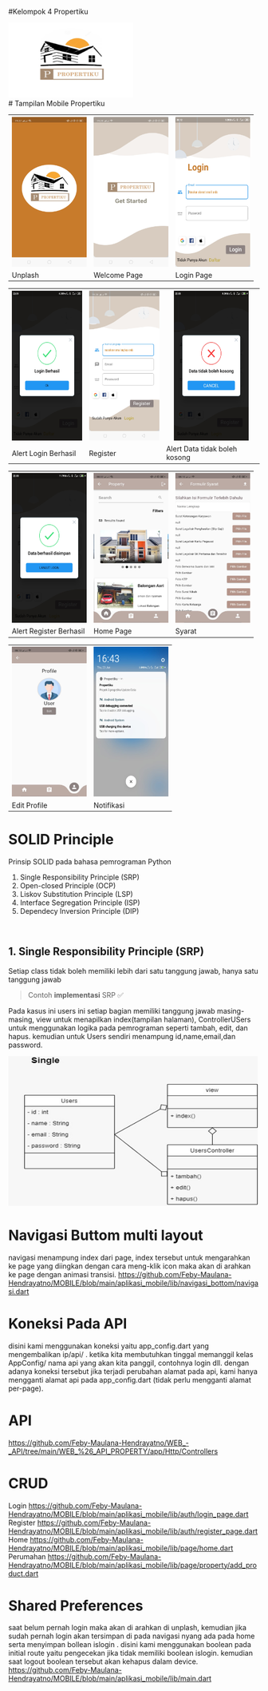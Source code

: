 #Kelompok 4 Propertiku
<th><img src="https://github.com/Feby-Maulana-Hendrayatno/MOBILE/blob/main/aplikasi_mobile/assets/images/1.png"  height="150" width="250"></th>

<br>
# Tampilan Mobile Propertiku
<table>
  <tr>
    <th><img src="https://github.com/Feby-Maulana-Hendrayatno/MOBILE/blob/main/aplikasi_mobile/assets/image/unplash.jpeg"  height="300" width="150"></th>
    <th><img src="https://github.com/Feby-Maulana-Hendrayatno/MOBILE/blob/main/aplikasi_mobile/assets/image/propertiku 1.jpeg"  height="300" width="150"></th>
    <th><img src="https://github.com/Feby-Maulana-Hendrayatno/MOBILE/blob/main/aplikasi_mobile/assets/image/login.jpeg"  height="300" width="150"></th>
</tr>
  <tr>
    <td>Unplash</td>
    <td>Welcome Page</td>
    <td>Login Page</td>
  </tr>
</table>




<table>
  <tr>
    <th><img src="https://github.com/Feby-Maulana-Hendrayatno/MOBILE/blob/main/aplikasi_mobile/assets/image/login_berhasil.jpeg"  height="300" width="150"></th>
    <th><img src="https://github.com/Feby-Maulana-Hendrayatno/MOBILE/blob/main/aplikasi_mobile/assets/image/register.jpeg"  height="300" width="150"></th>
    <th><img src="https://github.com/Feby-Maulana-Hendrayatno/MOBILE/blob/main/aplikasi_mobile/assets/image/alert_data_register_kosong.jpeg" height="300" width="150"></th>
  </tr>
  <tr>
    <td>Alert Login Berhasil</td>
    <td>Register</td>
    <td>Alert Data tidak boleh kosong</td>
  </tr>
</table>


<table>
  <tr>
        <th><img src="https://github.com/Feby-Maulana-Hendrayatno/MOBILE/blob/main/aplikasi_mobile/assets/image/alert_register_berhasil.jpeg"  height="300" width="150"></th>
    <th><img src="https://github.com/Feby-Maulana-Hendrayatno/MOBILE/blob/main/aplikasi_mobile/assets/image/home.jpeg"  height="300" width="150"></th>
    <th><img src="https://github.com/Feby-Maulana-Hendrayatno/MOBILE/blob/main/aplikasi_mobile/assets/image/formulir_syarat.jpeg"  height="300" width="150"></th>
    </tr>
  <tr>
    <td>Alert Register Berhasil</td>
    <td>Home Page</td>
    <td>Syarat</td>
  </tr>
</table>

<table>
  <tr>
    <th><img src="https://github.com/Feby-Maulana-Hendrayatno/MOBILE/blob/main/aplikasi_mobile/assets/image/profile edit.jpeg"  height="300" width="150"></th>
    <th><img src="https://github.com/Feby-Maulana-Hendrayatno/MOBILE/blob/main/aplikasi_mobile/assets/image/notif.jpeg"  height="300" width="150"></th>
  </tr>
  <tr>
    <td>Edit Profile</td>
    <td>Notifikasi</td>
  </tr>
</table>


# SOLID Principle
Prinsip SOLID pada bahasa pemrograman Python
<ol>
  <li>Single Responsibility Principle (SRP)</li>
  <li>Open-closed Principle (OCP)</li>
  <li>Liskov Substitution Principle (LSP)</li>
  <li>Interface Segregation Principle (ISP)</li>
  <li>Dependecy Inversion Principle (DIP)</li>
</ol>
<br>

## 1. Single Responsibility Principle (SRP)
Setiap class tidak boleh memiliki lebih dari satu tanggung jawab, hanya satu tanggung jawab


> Contoh **implementasi** SRP ✅
<p> Pada kasus ini users ini setiap bagian memiliki tanggung jawab masing-masing, view untuk menapilkan index(tampilan halaman), ControllerUSers untuk menggunakan logika pada pemrograman seperti tambah, edit, dan hapus. kemudian untuk Users sendiri menampung id,name,email,dan password. </p>
<th><img src="https://github.com/Feby-Maulana-Hendrayatno/MOBILE/blob/main/aplikasi_mobile/assets/image/single.jpeg"  height="300" width="500"></th>

<br>

<!-- ## 2. Open-closed Principle (OCP)
Penambahan class tidak boleh sampai memodifikasi class yang sudah ada (existing)

<br>

## 3. Liskov Substitution Principle (LSP)
Parent class maupun child class harus dapat mewakili sifat/tingkah laku (method) satu sama lain


<br>

## 4. Interface Segregation Principle (ISP)
Class yang merealisasikan (implements) suatu interface, perlu untuk bisa mendeskripsikan semua method abstractnya tanpa terkecuali


<br>

## 5. Dependency Inversionn Principle (ISP)
Modul tingkat tinggi (class yang memiliki relasi dengan class lain) tidak bergantung pada modul tingkat rendah (class yang menjadi referensi class lain), keduanya harus bergantung pada suatu abstraksi (baik itu abstract class atau interface)
Abstraksi tidak bergantung pada detail, sedangkan detail harus bergantung pada abstraksi
 -->

  
# Navigasi Buttom multi layout
  navigasi menampung index dari page, index tersebut untuk mengarahkan ke page yang diingkan dengan cara meng-klik icon maka akan di arahkan ke page dengan animasi transisi.
https://github.com/Feby-Maulana-Hendrayatno/MOBILE/blob/main/aplikasi_mobile/lib/navigasi_bottom/navigasi.dart
  
# Koneksi Pada API
  disini kami menggunakan koneksi yaitu app_config.dart yang mengembalikan ip/api/ . ketika kita membutuhkan tinggal memanggil kelas AppConfig/ nama api yang akan kita panggil, contohnya login dll. dengan adanya koneksi tersebut jika terjadi perubahan alamat pada api, kami hanya mengganti alamat api pada app_config.dart (tidak perlu mengganti alamat per-page).

# API
 https://github.com/Feby-Maulana-Hendrayatno/WEB_-_API/tree/main/WEB_%26_API_PROPERTY/app/Http/Controllers

#  CRUD
Login
https://github.com/Feby-Maulana-Hendrayatno/MOBILE/blob/main/aplikasi_mobile/lib/auth/login_page.dart
<br>
Register
https://github.com/Feby-Maulana-Hendrayatno/MOBILE/blob/main/aplikasi_mobile/lib/auth/register_page.dart
<br>
Home
https://github.com/Feby-Maulana-Hendrayatno/MOBILE/blob/main/aplikasi_mobile/lib/page/home.dart
<br>
Perumahan
https://github.com/Feby-Maulana-Hendrayatno/MOBILE/blob/main/aplikasi_mobile/lib/page/property/add_product.dart


#   Shared Preferences
saat belum pernah login maka akan di arahkan di unplash, kemudian jika sudah pernah login akan tersimpan di pada navigasi nyang ada pada home serta menyimpan bollean islogin . disini kami menggunakan boolean pada initial route yaitu pengecekan jika tidak memiliki boolean islogin. kemudian saat logout boolean tersebut akan kehapus dalam device.
<br>
https://github.com/Feby-Maulana-Hendrayatno/MOBILE/blob/main/aplikasi_mobile/lib/main.dart


